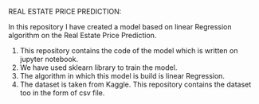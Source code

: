 REAL ESTATE PRICE PREDICTION:

In this repository I have created a model based on linear Regression algorithm on the Real Estate Price Prediction.
1. This repository contains the code of the model which is written on jupyter notebook.
2. We have used sklearn library to train the model.
3. The algorithm in which this model is build is linear Regression.
4. The dataset is taken from Kaggle. This repository contains the dataset too in the form of csv file.
   

